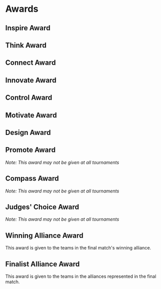 # Awards

## Inspire Award

## Think Award

## Connect Award

## Innovate Award

## Control Award

## Motivate Award

## Design Award

## Promote Award
*Note: This award may not be given at all tournaments*  

## Compass Award
*Note: This award may not be given at all tournaments*  

## Judges' Choice Award
*Note: This award may not be given at all tournaments*  

## Winning Alliance Award
This award is given to the teams in the final match's winning alliance.

## Finalist Alliance Award
This award is given to the teams in the alliances represented in the final match.